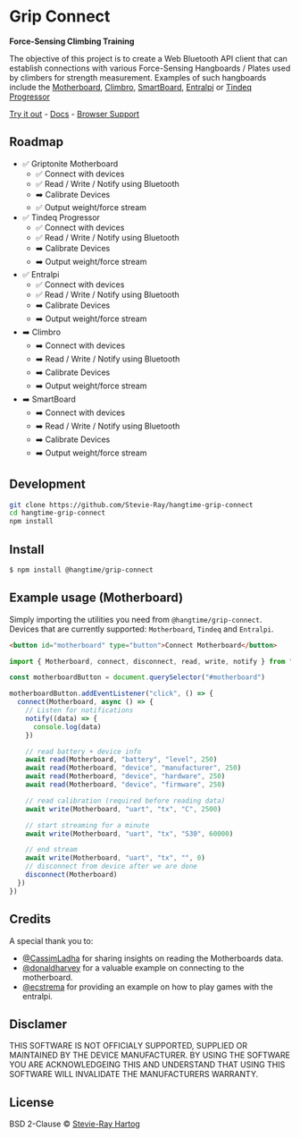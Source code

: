 # Grip Connect

**Force-Sensing Climbing Training**

The objective of this project is to create a Web Bluetooth API client that can establish connections with various
Force-Sensing Hangboards / Plates used by climbers for strength measurement. Examples of such hangboards include the
[Motherboard](https://griptonite.io/shop/motherboard/), [Climbro](https://climbro.com/),
[SmartBoard](https://www.smartboard-climbing.com/), [Entralpi](https://entralpi.com/) or
[Tindeq Progressor](https://tindeq.com/)

[Try it out](https://grip-connect.vercel.app/) - [Docs](https://stevie-ray.github.io/hangtime-grip-connect/) -
[Browser Support](https://caniuse.com/web-bluetooth)

## Roadmap

- ✅ Griptonite Motherboard
  - ✅️ Connect with devices
  - ✅️ Read / Write / Notify using Bluetooth
  - ➡️ Calibrate Devices
  - ✅️ Output weight/force stream
- ✅ Tindeq Progressor
  - ✅️ Connect with devices
  - ✅️ Read / Write / Notify using Bluetooth
  - ➡️ Calibrate Devices
  - ➡️ Output weight/force stream
- ✅ Entralpi
  - ✅️ Connect with devices
  - ✅️ Read / Write / Notify using Bluetooth
  - ➡️ Calibrate Devices
  - ➡️ Output weight/force stream
- ➡️ Climbro
  - ➡️ Connect with devices
  - ➡️ Read / Write / Notify using Bluetooth
  - ➡️ Calibrate Devices
  - ➡️ Output weight/force stream
- ➡️ SmartBoard
  - ➡️ Connect with devices
  - ➡️ Read / Write / Notify using Bluetooth
  - ➡️ Calibrate Devices
  - ➡️ Output weight/force stream

## Development

```bash
git clone https://github.com/Stevie-Ray/hangtime-grip-connect
cd hangtime-grip-connect
npm install
```

## Install

```sh [npm]
$ npm install @hangtime/grip-connect
```

## Example usage (Motherboard)

Simply importing the utilities you need from `@hangtime/grip-connect`. Devices that are currently supported:
`Motherboard`, `Tindeq` and `Entralpi`.

```html
<button id="motherboard" type="button">Connect Motherboard</button>
```

```js
import { Motherboard, connect, disconnect, read, write, notify } from "@hangtime/grip-connect"

const motherboardButton = document.querySelector("#motherboard")

motherboardButton.addEventListener("click", () => {
  connect(Motherboard, async () => {
    // Listen for notifications
    notify((data) => {
      console.log(data)
    })

    // read battery + device info
    await read(Motherboard, "battery", "level", 250)
    await read(Motherboard, "device", "manufacturer", 250)
    await read(Motherboard, "device", "hardware", 250)
    await read(Motherboard, "device", "firmware", 250)

    // read calibration (required before reading data)
    await write(Motherboard, "uart", "tx", "C", 2500)

    // start streaming for a minute
    await write(Motherboard, "uart", "tx", "S30", 60000)

    // end stream
    await write(Motherboard, "uart", "tx", "", 0)
    // disconnect from device after we are done
    disconnect(Motherboard)
  })
})
```

## Credits

A special thank you to:

- [@CassimLadha](https://github.com/CassimLadha) for sharing insights on reading the Motherboards data.
- [@donaldharvey](https://github.com/donaldharvey) for a valuable example on connecting to the motherboard.
- [@ecstrema](https://github.com/ecstrema) for providing an example on how to play games with the entralpi.

## Disclamer

THIS SOFTWARE IS NOT OFFICIALY SUPPORTED, SUPPLIED OR MAINTAINED BY THE DEVICE MANUFACTURER. BY USING THE SOFTWARE YOU
ARE ACKNOWLEDGEING THIS AND UNDERSTAND THAT USING THIS SOFTWARE WILL INVALIDATE THE MANUFACTURERS WARRANTY.

## License

BSD 2-Clause © [Stevie-Ray Hartog](https://github.com/Stevie-Ray)
